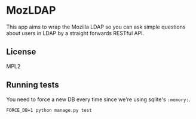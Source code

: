 MozLDAP
=======

This app aims to wrap the Mozilla LDAP so you can ask simple questions
about users in LDAP by a straight forwards RESTful API.


License
-------
MPL2


Running tests
-------------

You need to force a new DB every time since we're using sqlite's
`:memory:`.

    FORCE_DB=1 python manage.py test
